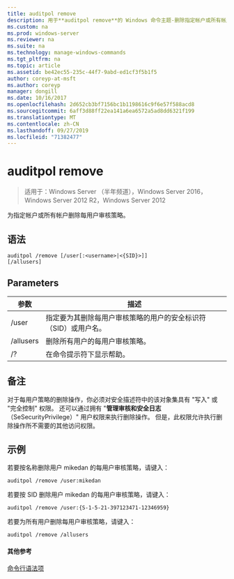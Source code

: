 ```yaml
---
title: auditpol remove
description: 用于**auditpol remove**的 Windows 命令主题-删除指定帐户或所有帐户的每用户审核策略。
ms.custom: na
ms.prod: windows-server
ms.reviewer: na
ms.suite: na
ms.technology: manage-windows-commands
ms.tgt_pltfrm: na
ms.topic: article
ms.assetid: be42ec55-235c-44f7-9abd-ed1cf3f5b1f5
author: coreyp-at-msft
ms.author: coreyp
manager: dongill
ms.date: 10/16/2017
ms.openlocfilehash: 2d652cb3bf7156bc1b1198616c9f6e57f588acd8
ms.sourcegitcommit: 6aff3d88ff22ea141a6ea6572a5ad8dd6321f199
ms.translationtype: MT
ms.contentlocale: zh-CN
ms.lasthandoff: 09/27/2019
ms.locfileid: "71382477"
---
```

# <a name="auditpol-remove"></a>auditpol remove

>适用于：Windows Server （半年频道），Windows Server 2016，Windows Server 2012 R2，Windows Server 2012

为指定帐户或所有帐户删除每用户审核策略。

## <a name="syntax"></a>语法
```
auditpol /remove [/user[:<username>|<{SID}>]]
[/allusers]
```
## <a name="parameters"></a>Parameters
|参数|描述|
|-------|--------|
|/user|指定要为其删除每用户审核策略的用户的安全标识符（SID）或用户名。|
|/allusers|删除所有用户的每用户审核策略。|
|/?|在命令提示符下显示帮助。|
## <a name="remarks"></a>备注
对于每用户策略的删除操作，你必须对安全描述符中的该对象集具有 "写入" 或 "完全控制" 权限。 还可以通过拥有 "**管理审核和安全日志**（SeSecurityPrivilege）" 用户权限来执行删除操作。 但是，此权限允许执行删除操作所不需要的其他访问权限。
## <a name="BKMK_examples"></a>示例
若要按名称删除用户 mikedan 的每用户审核策略，请键入：
```
auditpol /remove /user:mikedan
```
若要按 SID 删除用户 mikedan 的每用户审核策略，请键入：
```
auditpol /remove /user:{S-1-5-21-397123471-12346959}
```
若要为所有用户删除每用户审核策略，请键入：
```
auditpol /remove /allusers
```
#### <a name="additional-references"></a>其他参考
[命令行语法项](command-line-syntax-key.md)
